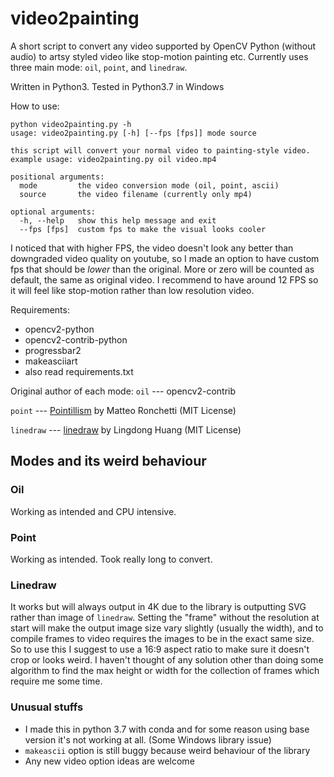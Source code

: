 # video2painting

A short script to convert any video supported by OpenCV Python (without audio) to artsy styled video like stop-motion painting etc. Currently uses three main mode: `oil`, `point`, and `linedraw`.

Written in Python3.
Tested in Python3.7 in Windows

How to use:
```
python video2painting.py -h
usage: video2painting.py [-h] [--fps [fps]] mode source

this script will convert your normal video to painting-style video. example usage: video2painting.py oil video.mp4

positional arguments:
  mode         the video conversion mode (oil, point, ascii)
  source       the video filename (currently only mp4)

optional arguments:
  -h, --help   show this help message and exit
  --fps [fps]  custom fps to make the visual looks cooler
```

I noticed that with higher FPS, the video doesn't look any better than downgraded video quality on youtube, so I made an option to have custom fps that should be *lower* than the original. More or zero will be counted as default, the same as original video. I recommend to have around 12 FPS so it will feel like stop-motion rather than low resolution video.

Requirements:
- opencv2-python
- opencv2-contrib-python
- progressbar2
- makeasciiart
- also read requirements.txt

Original author of each mode:
`oil` --- opencv2-contrib

`point` --- [Pointillism](https://github.com/matteo-ronchetti/Pointillism) by Matteo Ronchetti (MIT License)

`linedraw` --- [linedraw](https://github.com/LingDong-/linedraw) by Lingdong Huang (MIT License)

## Modes and its weird behaviour
### Oil
Working as intended and CPU intensive.
### Point
Working as intended. Took really long to convert.
### Linedraw
It works but will always output in 4K due to the library is outputting SVG rather than image of `linedraw`. Setting the "frame" without the resolution at start will make the output image size vary slightly (usually the width), and to compile frames to video requires the images to be in the exact same size. So to use this I suggest to use a 16:9 aspect ratio to make sure it doesn't crop or looks weird. I haven't thought of any solution other than doing some algorithm to find the max height or width for the collection of frames which require me some time.

### Unusual stuffs
- I made this in python 3.7 with conda and for some reason using base version it's not working at all. (Some Windows library issue)
- `makeascii` option is still buggy because weird behaviour of the library
- Any new video option ideas are welcome